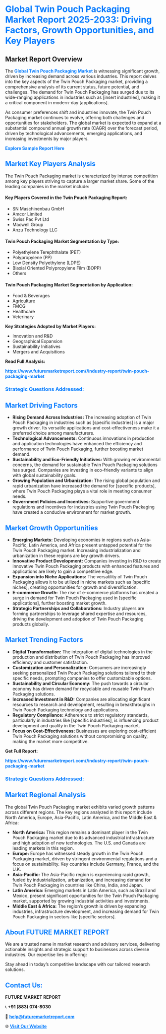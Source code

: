 <h1 style="color: #007BFF;">Global Twin Pouch Packaging Market Report 2025-2033: Driving Factors, Growth Opportunities, and Key Players</h1>

<section id="overview">
<h2>Market Report Overview</h2>
<p>The <a href="https://www.futuremarketreport.com//industry-report/twin-pouch-packaging-market" style="color: #007BFF; text-decoration: none;"><strong>Global Twin Pouch Packaging Market</strong></a> is witnessing significant growth, driven by increasing demand across various industries. This report delves into the key aspects of the Twin Pouch Packaging market, providing a comprehensive analysis of its current status, future potential, and challenges. The demand for Twin Pouch Packaging has surged due to its wide-ranging applications in industries such as [insert industries], making it a critical component in modern-day [applications].</p>
<p>As consumer preferences shift and industries innovate, the Twin Pouch Packaging market continues to evolve, offering both challenges and opportunities for stakeholders. The global market is expected to expand at a substantial compound annual growth rate (CAGR) over the forecast period, driven by technological advancements, emerging applications, and increasing investments by major players.</p>
</section>

<section id="overview">
<p><a href="https://www.futuremarketreport.com//request-sample/reportId=83054" style="color: #007BFF; text-decoration: none;"><strong>Explore Sample Report Here</strong></a></p>
</section>

<section id="key-players">
<h2 style="color: #007BFF;">Market Key Players Analysis</h2>
<p>The Twin Pouch Packaging market is characterized by intense competition among key players striving to capture a larger market share. Some of the leading companies in the market include:</p>
<h4>Key Players Covered in the Twin Pouch Packaging Report:</h4>
<ul><li>SN Maschinenbau GmbH</li><li>Amcor Limited</li><li>Swiss Pac Pvt Ltd</li><li>Macwell Group</li><li>Anzu Technology LLC</li></ul>
<h4>Twin Pouch Packaging Market Segmentation by Type:</h4>
<ul><li>Polyethylene Terephthalate (PET)</li><li>Polypropylene (PP)</li><li>Low Density Polyethylene (LDPE)</li><li>Biaxial Oriented Polypropylene Film (BOPP)</li><li>Others</li></ul>

<h4>Twin Pouch Packaging Market Segmentation by Application:</h4>
<ul><li>Food &amp; Beverages</li><li>Agriculture</li><li>FMCG</li><li>Healthcare</li><li>Veterinary</li></ul>
<p><strong>Key Strategies Adopted by Market Players:</strong></p>
<ul>
<li>Innovation and R&D</li>
<li>Geographical Expansion</li>
<li>Sustainability Initiatives</li>
<li>Mergers and Acquisitions</li>
</ul>
</section>

<section>
<p><strong>Read Full Analysis: </strong></p><a href="https://www.futuremarketreport.com//industry-report/twin-pouch-packaging-market" style="color: #007BFF; text-decoration: none;"><strong>https://www.futuremarketreport.com//industry-report/twin-pouch-packaging-market</strong></a>
<h3 style="color: #007BFF;">Strategic Questions Addressed:</h3>
</section>

<section id="driving-factors">
<h2 style="color: #007BFF;">Market Driving Factors</h2>
<ul>
<li><strong>Rising Demand Across Industries:</strong> The increasing adoption of Twin Pouch Packaging in industries such as [specific industries] is a major growth driver. Its versatile applications and cost-effectiveness make it a preferred choice among manufacturers.</li>
<li><strong>Technological Advancements:</strong> Continuous innovations in production and application technologies have enhanced the efficiency and performance of Twin Pouch Packaging, further boosting market demand.</li>
<li><strong>Sustainability and Eco-Friendly Initiatives:</strong> With growing environmental concerns, the demand for sustainable Twin Pouch Packaging solutions has surged. Companies are investing in eco-friendly variants to align with global sustainability goals.</li>
<li><strong>Growing Population and Urbanization:</strong> The rising global population and rapid urbanization have increased the demand for [specific products], where Twin Pouch Packaging plays a vital role in meeting consumer needs.</li>
<li><strong>Government Policies and Incentives:</strong> Supportive government regulations and incentives for industries using Twin Pouch Packaging have created a conducive environment for market growth.</li>
</ul>
</section>

<section id="growth-opportunities">
<h2 style="color: #007BFF;">Market Growth Opportunities</h2>
<ul>
<li><strong>Emerging Markets:</strong> Developing economies in regions such as Asia-Pacific, Latin America, and Africa present untapped potential for the Twin Pouch Packaging market. Increasing industrialization and urbanization in these regions are key growth drivers.</li>
<li><strong>Innovative Product Development:</strong> Companies investing in R&D to create innovative Twin Pouch Packaging products with enhanced features and applications are likely to gain a competitive edge.</li>
<li><strong>Expansion into Niche Applications:</strong> The versatility of Twin Pouch Packaging allows it to be utilized in niche markets such as [specific niches], creating opportunities for growth and diversification.</li>
<li><strong>E-commerce Growth:</strong> The rise of e-commerce platforms has created a surge in demand for Twin Pouch Packaging used in [specific applications], further boosting market growth.</li>
<li><strong>Strategic Partnerships and Collaborations:</strong> Industry players are forming partnerships to leverage shared expertise and resources, driving the development and adoption of Twin Pouch Packaging products globally.</li>
</ul>
</section>

<section id="trending-factors">
<h2 style="color: #007BFF;">Market Trending Factors</h2>
<ul>
<li><strong>Digital Transformation:</strong> The integration of digital technologies in the production and distribution of Twin Pouch Packaging has improved efficiency and customer satisfaction.</li>
<li><strong>Customization and Personalization:</strong> Consumers are increasingly seeking personalized Twin Pouch Packaging solutions tailored to their specific needs, prompting companies to offer customizable options.</li>
<li><strong>Sustainability and Circular Economy:</strong> The push towards a circular economy has driven demand for recyclable and reusable Twin Pouch Packaging solutions.</li>
<li><strong>Increased Investment in R&D:</strong> Companies are allocating significant resources to research and development, resulting in breakthroughs in Twin Pouch Packaging technology and applications.</li>
<li><strong>Regulatory Compliance:</strong> Adherence to strict regulatory standards, particularly in industries like [specific industries], is influencing product development and quality in the Twin Pouch Packaging market.</li>
<li><strong>Focus on Cost-Effectiveness:</strong> Businesses are exploring cost-efficient Twin Pouch Packaging solutions without compromising on quality, making the market more competitive.</li>
</ul>
</section>

<section>
<p><strong>Get Full Report: </strong></p><a href="https://www.futuremarketreport.com//industry-report/twin-pouch-packaging-market" style="color: #007BFF; text-decoration: none;"><strong>https://www.futuremarketreport.com//industry-report/twin-pouch-packaging-market</strong></a>
<h3 style="color: #007BFF;">Strategic Questions Addressed:</h3>
</section>


<section id="regional-analysis">
<h2 style="color: #007BFF;">Market Regional Analysis</h2>
<p>The global Twin Pouch Packaging market exhibits varied growth patterns across different regions. The key regions analyzed in this report include North America, Europe, Asia-Pacific, Latin America, and the Middle East & Africa:</p>
<ul>
<li><strong>North America:</strong> This region remains a dominant player in the Twin Pouch Packaging market due to its advanced industrial infrastructure and high adoption of new technologies. The U.S. and Canada are leading markets in this region.</li>
<li><strong>Europe:</strong> Europe has witnessed steady growth in the Twin Pouch Packaging market, driven by stringent environmental regulations and a focus on sustainability. Key countries include Germany, France, and the U.K.</li>
<li><strong>Asia-Pacific:</strong> The Asia-Pacific region is experiencing rapid growth, fueled by industrialization, urbanization, and increasing demand for Twin Pouch Packaging in countries like China, India, and Japan.</li>
<li><strong>Latin America:</strong> Emerging markets in Latin America, such as Brazil and Mexico, present significant opportunities for the Twin Pouch Packaging market, supported by growing industrial activities and investments.</li>
<li><strong>Middle East & Africa:</strong> The region’s growth is driven by expanding industries, infrastructure development, and increasing demand for Twin Pouch Packaging in sectors like [specific sectors].</li>
</ul>
</section>

<footer>
<h2 style="color: #007BFF;">About FUTURE MARKET REPORT</h2>
<p>We are a trusted name in market research and advisory services, delivering actionable insights and strategic support to businesses across diverse industries. Our expertise lies in offering:</p>

<p>Stay ahead in today’s competitive landscape with our tailored research solutions.</p>

<h2 style="color: #007BFF;">Contact Us:</h2>
<p><strong>FUTURE MARKET REPORT</strong></p>
<p>📞 <strong>+91 (883) 074-8030</strong></p>
<p>📧 <strong><a href="mailto:help@futuremarketreport.com" style="color: #007BFF;">help@futuremarketreport.com</a></strong></p>
<p>🌐 <strong><a href="https://www.futuremarketreport.com/" style="color: #007BFF;">Visit Our Website</a></strong></p>
</footer>